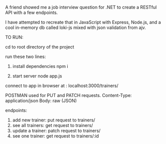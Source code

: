 A friend showed me a job interview question for .NET to create a RESTful API with a few endpoints.

I have attempted to recreate that in JavaScript with Express, Node.js, and a cool in-memory db called loki-js mixed with json validation from ajv.

TO RUN:

cd to root directory of the project

run these two lines:

1. install dependencies
npm i

2. start server
node app.js

connect to app in browser at : localhost:3000/trainers/

POSTMAN used for PUT and PATCH requests.
Content-Type: application/json
Body: raw (JSON)

endpoints:
1. add new trainer: put request to trainers/
2. see all trainers: get request to trainers/
3. update a trainer: patch request to trainers/
4. see one trainer: get request to trainers/:id
